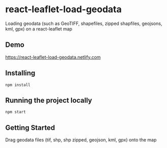 # react-leaflet-load-geodata

Loading geodata (such as GeoTIFF, shapefiles, zipped shapfiles, geojsons, kml, gpx) on a react-leaflet map

## Demo
https://react-leaflet-load-geodata.netlify.com

## Installing
```
npm install
```

## Running the project locally
```
npm start
```

## Getting Started

Drag geodata files (tif, shp, shp zipped, geojson, kml, gpx) onto the map 
